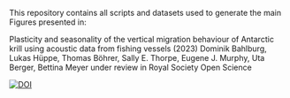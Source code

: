 This repository contains all scripts and datasets used to generate the main Figures presented in:

Plasticity and seasonality of the vertical migration behaviour of Antarctic krill using acoustic data from fishing vessels (2023)
Dominik Bahlburg, Lukas Hüppe, Thomas Böhrer, Sally E. Thorpe, Eugene J. Murphy, Uta Berger, Bettina Meyer
under review in Royal Society Open Science

[![DOI](https://zenodo.org/badge/630872929.svg)](https://zenodo.org/badge/latestdoi/630872929)

